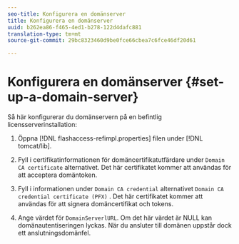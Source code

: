 ```yaml
---
seo-title: Konfigurera en domänserver
title: Konfigurera en domänserver
uuid: b262ea86-f465-4ed1-b278-122d4dafc881
translation-type: tm+mt
source-git-commit: 29bc8323460d9be0fce66cbea7c6fce46df20d61

---
```



# Konfigurera en domänserver {#set-up-a-domain-server}

Så här konfigurerar du domänservern på en befintlig licensserverinstallation:

1. Öppna [!DNL flashaccess-refimpl.properties] filen under [!DNL tomcat/lib].

1. Fyll i certifikatinformationen för domäncertifikatutfärdare under `Domain CA certificate` alternativet. Det här certifikatet kommer att användas för att acceptera domäntoken.
1. Fyll i informationen under `Domain CA credential` alternativet `Domain CA credential certificate (PFX)` . Det här certifikatet kommer att användas för att signera domäncertifikat och tokens.

1. Ange värdet för `DomainServerlURL`. Om det här värdet är NULL kan domänautentiseringen lyckas. När du ansluter till domänen uppstår dock ett anslutningsdomänfel.


